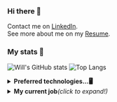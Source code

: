 ### Hi there 👋
Contact me on
[LinkedIn](https://www.linkedin.com/in/will-marcio).
<br>
See more about me on my 
[Resume](https://will-site-76600.firebaseapp.com/).
<br>
### My stats 🎯
![Will's GitHub stats](https://github-readme-stats.vercel.app/api?username=w1ll-dev&layout=compact&show_icons=true&theme=algolia&hide=stars)
![Top Langs](https://github-readme-stats.vercel.app/api/top-langs/?username=w1ll-dev&layout=compact&theme=algolia)
<br>
<details>
  <summary><b>Preferred technologies...🖥</b></summary>
  <details class="tab">
    <summary><b>React</b><i>(click to expand!)</i></summary>
    <p>
      With the react framework I build responsive applications following design patterns and that can use various types of features such as authentication,
      simultaneous update of data for various users, consumption of rest api, etc.
    </p>
  </details>
</details>
<details>
  <summary><b>My current job</b><i>(click to expand!)</i></summary>
  <p>
    I currently work as a <b>smarttv developer</b> at <b>Mirakulo</b> software. Together with the Globo network television we built and currently maintain
    <b>Globoplay</b> for smarttv, one of the most used applications in the country.
  </p>
</details>
